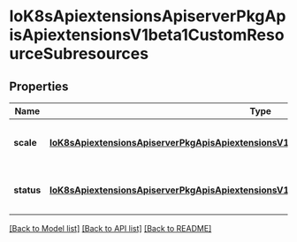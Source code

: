# IoK8sApiextensionsApiserverPkgApisApiextensionsV1beta1CustomResourceSubresources

## Properties
Name | Type | Description | Notes
------------ | ------------- | ------------- | -------------
**scale** | [**IoK8sApiextensionsApiserverPkgApisApiextensionsV1beta1CustomResourceSubresourceScale**](IoK8sApiextensionsApiserverPkgApisApiextensionsV1beta1CustomResourceSubresourceScale.md) | Scale denotes the scale subresource for CustomResources | [optional] 
**status** | [**IoK8sApiextensionsApiserverPkgApisApiextensionsV1beta1CustomResourceSubresourceStatus**](IoK8sApiextensionsApiserverPkgApisApiextensionsV1beta1CustomResourceSubresourceStatus.md) | Status denotes the status subresource for CustomResources | [optional] 

[[Back to Model list]](../README.md#documentation-for-models) [[Back to API list]](../README.md#documentation-for-api-endpoints) [[Back to README]](../README.md)



